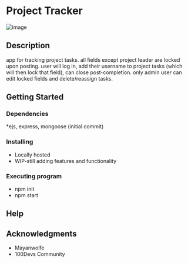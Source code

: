 <h1>Project Tracker</h1>

![image](https://user-images.githubusercontent.com/102115687/203136157-162f56fa-f293-4b34-8abe-4ba6b34868ff.jpg)

## Description

app for tracking project tasks. all fields except project leader are locked upon posting. 
user will log in, add their username to project tasks (which will then lock that field), can close post-completion. 
only admin user can edit locked fields and delete/reassign tasks.

## Getting Started

### Dependencies

*ejs, express, mongoose (initial commit) 

### Installing

* Locally hosted
* WIP-still adding features and functionality

### Executing program

* npm init
* npm start

## Help


## Acknowledgments

* Mayanwolfe
* 100Devs Community

